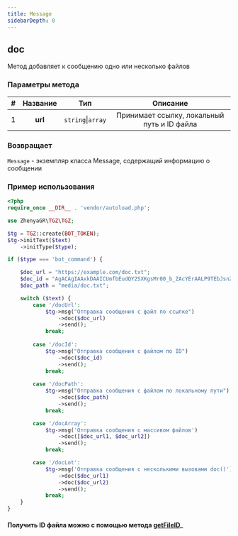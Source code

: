 ```yaml
---
title: Message
sidebarDepth: 0
---
```


## doc
Метод добавляет к сообщению одно или несколько файлов
### Параметры метода
| # | Название |        Тип        |                   Описание                   |
|:-:|:--------:|:-----------------:|:--------------------------------------------:|
| 1 | **url**  | `string`\|`array` | Принимает ссылку, локальный путь и ID файла |
### Возвращает
`Message` - экземпляр класса Message, содержащий информацию о сообщении
### Пример использования

```php
<?php
require_once __DIR__ . 'vendor/autoload.php'; 

use ZhenyaGR\TGZ\TGZ;

$tg = TGZ::create(BOT_TOKEN);
$tg->initText($text)
    ->initType($type);

if ($type === 'bot_command') {

    $doc_url = "https://example.com/doc.txt";
    $doc_id = "AgACAgIAAxkDAAICUmfbEudQY2SXKgsMr00_b_ZAcYErAALP9TEbJsnZSlufCaTwR76hAQADAgADeQADNgQ";
    $doc_path = "media/doc.txt";

    switch ($text) {
        case '/docUrl':
            $tg->msg("Отправка сообщения с файл по ссылке")
                ->doc($doc_url)
                ->send();
            break;
           
        case '/docId':
            $tg->msg("Отправка сообщения с файлом по ID") 
                ->doc($doc_id)
                ->send();
            break;
           
        case '/docPath':
            $tg->msg("Отправка сообщения с файлом по локальному пути") 
                ->doc($doc_path)
                ->send();
            break;

        case '/docArray':
            $tg->msg('Отправка сообщения с массивом файлов')
                ->doc([$doc_url1, $doc_url2])
                ->send();
            break;

        case '/docLot':
            $tg->msg('Отправка сообщения с несколькими вызовами doc()')
                ->doc($doc_url1)
                ->doc($doc_url2)
                ->send();
            break;
    }
}
```

#### Получить ID файла можно с помощью метода [getFileID](/classes/tgzMethods/getFileID.md)_